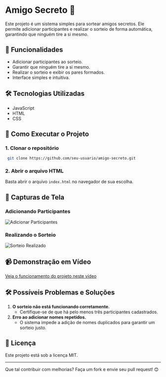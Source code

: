 # Amigo Secreto 🎁

Este projeto é um sistema simples para sortear amigos secretos. Ele permite adicionar participantes e realizar o sorteio de forma automática, garantindo que ninguém tire a si mesmo.

## 📌 Funcionalidades
- Adicionar participantes ao sorteio.
- Garantir que ninguém tire a si mesmo.
- Realizar o sorteio e exibir os pares formados.
- Interface simples e intuitiva.

## 🛠️ Tecnologias Utilizadas
- JavaScript
- HTML
- CSS

## 🚀 Como Executar o Projeto
### 1. Clonar o repositório
```sh
 git clone https://github.com/seu-usuario/amigo-secreto.git
```

### 2. Abrir o arquivo HTML
Basta abrir o arquivo `index.html` no navegador de sua escolha.

## 📸 Capturas de Tela
### Adicionando Participantes
![Adicionar Participantes](./assets/adicionar_participantes.png)

### Realizando o Sorteio
![Sorteio Realizado](./assets/sorteio_realizado.png)

## 📹 Demonstração em Vídeo
[Veja o funcionamento do projeto neste vídeo](https://youtu.be/link-do-video)

## 🛠 Possíveis Problemas e Soluções
1. **O sorteio não está funcionando corretamente.**
   - Certifique-se de que há pelo menos três participantes cadastrados.
2. **Erro ao adicionar nomes repetidos.**
   - O sistema impede a adição de nomes duplicados para garantir um sorteio justo.

## 📄 Licença
Este projeto está sob a licença MIT.

---
Que tal contribuir com melhorias? Faça um fork e envie seu pull request! 😊

